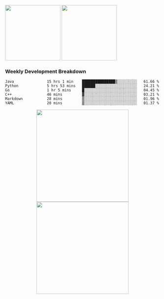 <div>
  <img src = "https://github-readme-stats.vercel.app/api/top-langs/?username=Okabe-Rintarou-0&layout=compact&langs_count=8&hide=TeX,Makefile,CMake,Perl,Shell&theme=dracula" height="180px" />
  
  <img src = "https://github-readme-stats.vercel.app/api?username=Okabe-Rintarou-0&show_icons=true&theme=dracula" height="180px" />
  
</div>

### Weekly Development Breakdown
<!--START_SECTION:waka-->

```text
Java               15 hrs 1 min    ███████████████▒░░░░░░░░░   61.66 %
Python             5 hrs 53 mins   ██████░░░░░░░░░░░░░░░░░░░   24.21 %
Go                 1 hr 5 mins     █░░░░░░░░░░░░░░░░░░░░░░░░   04.45 %
C++                46 mins         ▓░░░░░░░░░░░░░░░░░░░░░░░░   03.21 %
Markdown           28 mins         ▒░░░░░░░░░░░░░░░░░░░░░░░░   01.96 %
YAML               20 mins         ▒░░░░░░░░░░░░░░░░░░░░░░░░   01.37 %
```

<!--END_SECTION:waka-->

<p align="center">
    <img src="https://wakatime.com/share/@c0fc2eae-3121-4f9e-8064-2a0f57352f62/e973be70-27aa-421b-88f5-96824ac76947.svg" height="300em"/>
    <img src="https://wakatime.com/share/@c0fc2eae-3121-4f9e-8064-2a0f57352f62/602e3ec4-11ce-4368-87bc-684fd89aaebb.svg" height="300em"/>
</p>



